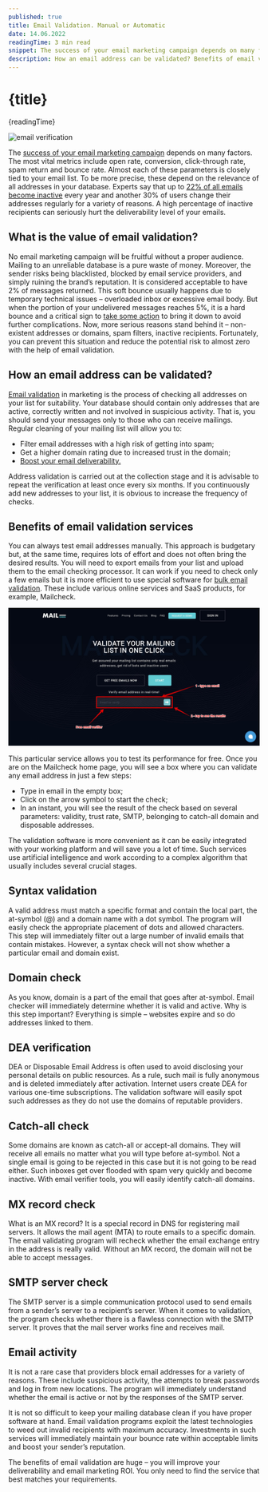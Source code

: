 ```yaml
---
published: true
title: Email Validation. Manual or Automatic
date: 14.06.2022
readingTime: 3 min read
snippet: The success of your email marketing campaign depends on many factors. The most vital metrics include open rate, conversion, click-through rate, spam return and bounce rate.
description: How an email address can be validated? Benefits of email validation services. Syntax validation and more.
---
```


# {title}

{readingTime}

![email verification](./validations.jpg?format=webp;jpg;png;avif&srcset&width=880)

The [success of your email marketing campaign](/blog/5-ideas-for-your-2022-email-marketing-strategy) depends on many factors. The most vital metrics include open rate, conversion, click-through rate, spam return and bounce rate. Almost each of these parameters is closely tied to your email list. To be more precise, these depend on the relevance of all addresses in your database. Experts say that up to [22% of all emails become inactive](https://canvas.uoregon.edu/eportfolios/2413/Home/Invalid_Email_Addresses_What_to_Do_and_How_to_Avoid_Them) every year and another 30% of users change their addresses regularly for a variety of reasons. A high percentage of inactive recipients can seriously hurt the deliverability level of your emails.

## What is the value of email validation?

No email marketing campaign will be fruitful without a proper audience. Mailing to an unreliable database is a pure waste of money. Moreover, the sender risks being blacklisted, blocked by email service providers, and simply ruining the brand’s reputation. It is considered acceptable to have 2% of messages returned. This soft bounce usually happens due to temporary technical issues – overloaded inbox or excessive email body. But when the portion of your undelivered messages reaches 5%, it is a hard bounce and a critical sign to [take some action](/blog/paid-g-suite-may-increase-email-bounce-rate) to bring it down to avoid further complications. Now, more serious reasons stand behind it – non-existent addresses or domains, spam filters, inactive recipients. Fortunately, you can prevent this situation and reduce the potential risk to almost zero with the help of email validation.

## How an email address can be validated?

[Email validation](/) in marketing is the process of checking all addresses on your list for suitability. Your database should contain only addresses that are active, correctly written and not involved in suspicious activity. That is, you should send your messages only to those who can receive mailings. Regular cleaning of your mailing list will allow you to:

- Filter email addresses with a high risk of getting into spam;
- Get a higher domain rating due to increased trust in the domain;
- [Boost your email deliverability.](https://mailcheck.co/blog/x-ways-increase-emails-deliverability)

Address validation is carried out at the collection stage and it is advisable to repeat the verification at least once every six months. If you continuously add new addresses to your list, it is obvious to increase the frequency of checks.

## Benefits of email validation services

You can always test email addresses manually. This approach is budgetary but, at the same time, requires lots of effort and does not often bring the desired results. You will need to export emails from your list and upload them to the email checking processor. It can work if you need to check only a few emails but it is more efficient to use special software for [bulk email validation](/). These include various online services and SaaS products, for example, Mailcheck.

![email verification](./verification.jpg?format=webp;jpg;png;avif&srcset&width=880)

This particular service allows you to test its performance for free. Once you are on the Mailcheck home page, you will see a box where you can validate any email address in just a few steps:

- Type in email in the empty box;
- Click on the arrow symbol to start the check;
- In an instant, you will see the result of the check based on several parameters: validity, trust rate, SMTP, belonging to catch-all domain and disposable addresses.

The validation software is more convenient as it can be easily integrated with your working platform and will save you a lot of time. Such services use artificial intelligence and work according to a complex algorithm that usually includes several crucial stages.

## Syntax validation

A valid address must match a specific format and contain the local part, the at-symbol (@) and a domain name with a dot symbol. The program will easily check the appropriate placement of dots and allowed characters. This step will immediately filter out a large number of invalid emails that contain mistakes. However, a syntax check will not show whether a particular email and domain exist.

## Domain check

As you know, domain is a part of the email that goes after at-symbol. Email checker will immediately determine whether it is valid and active. Why is this step important? Everything is simple – websites expire and so do addresses linked to them.

## DEA verification

DEA or Disposable Email Address is often used to avoid disclosing your personal details on public resources. As a rule, such mail is fully anonymous and is deleted immediately after activation. Internet users create DEA for various one-time subscriptions. The validation software will easily spot such addresses as they do not use the domains of reputable providers.

## Catch-all check

Some domains are known as catch-all or accept-all domains. They will receive all emails no matter what you will type before at-symbol. Not a single email is going to be rejected in this case but it is not going to be read either. Such inboxes get over flooded with spam very quickly and become inactive. With email verifier tools, you will easily identify catch-all domains.

## MX record check

What is an MX record? It is a special record in DNS for registering mail servers. It allows the mail agent (MTA) to route emails to a specific domain. The email validating program will recheck whether the email exchange entry in the address is really valid. Without an MX record, the domain will not be able to accept messages.

## SMTP server check

The SMTP server is a simple communication protocol used to send emails from a sender’s server to a recipient’s server. When it comes to validation, the program checks whether there is a flawless connection with the SMTP server. It proves that the mail server works fine and receives mail.

## Email activity

It is not a rare case that providers block email addresses for a variety of reasons. These include suspicious activity, the attempts to break passwords and log in from new locations. The program will immediately understand whether the email is active or not by the responses of the SMTP server.

It is not so difficult to keep your mailing database clean if you have proper software at hand. Email validation programs exploit the latest technologies to weed out invalid recipients with maximum accuracy. Investments in such services will immediately maintain your bounce rate within acceptable limits and boost your sender’s reputation.

The benefits of email validation are huge – you will improve your deliverability and email marketing ROI. You only need to find the service that best matches your requirements.
